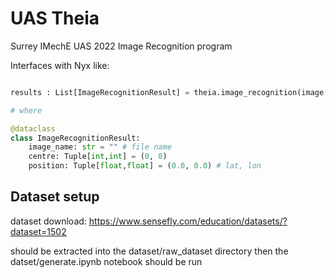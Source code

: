 # UAS Theia

Surrey IMechE UAS 2022 Image Recognition program

Interfaces with Nyx like:

```python

results : List[ImageRecognitionResult] = theia.image_recognition(image : np.ndarray, gps_image_taken: Tuple(float, float))

# where

@dataclass
class ImageRecognitionResult:
    image_name: str = "" # file name
    centre: Tuple[int,int] = (0, 0)
    position: Tuple[float,float] = (0.0, 0.0) # lat, lon
```

## Dataset setup

dataset download: https://www.sensefly.com/education/datasets/?dataset=1502

should be extracted into the dataset/raw_dataset directory then the datset/generate.ipynb notebook should be run
